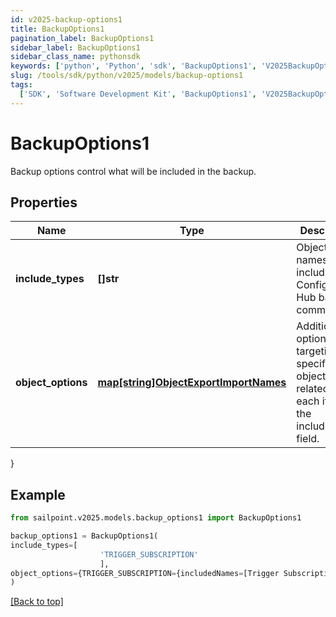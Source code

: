```yaml
---
id: v2025-backup-options1
title: BackupOptions1
pagination_label: BackupOptions1
sidebar_label: BackupOptions1
sidebar_class_name: pythonsdk
keywords: ['python', 'Python', 'sdk', 'BackupOptions1', 'V2025BackupOptions1']
slug: /tools/sdk/python/v2025/models/backup-options1
tags:
  ['SDK', 'Software Development Kit', 'BackupOptions1', 'V2025BackupOptions1']
---
```


# BackupOptions1

Backup options control what will be included in the backup.

## Properties

| Name | Type | Description | Notes |
| --- | --- | --- | --- |
| **include_types** | **[]str** | Object type names to be included in a Configuration Hub backup command. | [optional] |
| **object_options** | [**map[string]ObjectExportImportNames**](object-export-import-names) | Additional options targeting specific objects related to each item in the includeTypes field. | [optional] |

}

## Example

```python
from sailpoint.v2025.models.backup_options1 import BackupOptions1

backup_options1 = BackupOptions1(
include_types=[
                    'TRIGGER_SUBSCRIPTION'
                    ],
object_options={TRIGGER_SUBSCRIPTION={includedNames=[Trigger Subscription name]}}
)

```

[[Back to top]](#)
